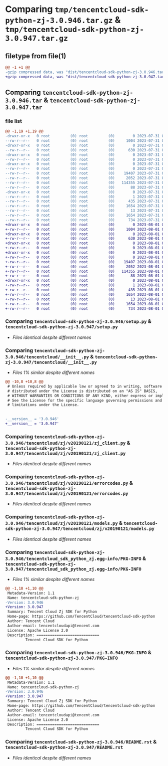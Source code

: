 # Comparing `tmp/tencentcloud-sdk-python-zj-3.0.946.tar.gz` & `tmp/tencentcloud-sdk-python-zj-3.0.947.tar.gz`

## filetype from file(1)

```diff
@@ -1 +1 @@
-gzip compressed data, was "dist/tencentcloud-sdk-python-zj-3.0.946.tar", last modified: Mon Jul 31 00:40:42 2023, max compression
+gzip compressed data, was "dist/tencentcloud-sdk-python-zj-3.0.947.tar", last modified: Tue Aug  1 01:12:05 2023, max compression
```

## Comparing `tencentcloud-sdk-python-zj-3.0.946.tar` & `tencentcloud-sdk-python-zj-3.0.947.tar`

### file list

```diff
@@ -1,19 +1,19 @@
-drwxr-xr-x   0 root         (0) root         (0)        0 2023-07-31 00:40:42.000000 tencentcloud-sdk-python-zj-3.0.946/
--rw-r--r--   0 root         (0) root         (0)     1004 2023-07-31 00:40:41.000000 tencentcloud-sdk-python-zj-3.0.946/setup.py
-drwxr-xr-x   0 root         (0) root         (0)        0 2023-07-31 00:40:42.000000 tencentcloud-sdk-python-zj-3.0.946/tencentcloud/
--rw-r--r--   0 root         (0) root         (0)      630 2023-07-31 00:40:41.000000 tencentcloud-sdk-python-zj-3.0.946/tencentcloud/__init__.py
-drwxr-xr-x   0 root         (0) root         (0)        0 2023-07-31 00:40:42.000000 tencentcloud-sdk-python-zj-3.0.946/tencentcloud/zj/
--rw-r--r--   0 root         (0) root         (0)        0 2023-07-31 00:40:41.000000 tencentcloud-sdk-python-zj-3.0.946/tencentcloud/zj/__init__.py
-drwxr-xr-x   0 root         (0) root         (0)        0 2023-07-31 00:40:42.000000 tencentcloud-sdk-python-zj-3.0.946/tencentcloud/zj/v20190121/
--rw-r--r--   0 root         (0) root         (0)        0 2023-07-31 00:40:41.000000 tencentcloud-sdk-python-zj-3.0.946/tencentcloud/zj/v20190121/__init__.py
--rw-r--r--   0 root         (0) root         (0)    19407 2023-07-31 00:40:41.000000 tencentcloud-sdk-python-zj-3.0.946/tencentcloud/zj/v20190121/zj_client.py
--rw-r--r--   0 root         (0) root         (0)     2052 2023-07-31 00:40:41.000000 tencentcloud-sdk-python-zj-3.0.946/tencentcloud/zj/v20190121/errorcodes.py
--rw-r--r--   0 root         (0) root         (0)   114355 2023-07-31 00:40:41.000000 tencentcloud-sdk-python-zj-3.0.946/tencentcloud/zj/v20190121/models.py
--rw-r--r--   0 root         (0) root         (0)       88 2023-07-31 00:40:42.000000 tencentcloud-sdk-python-zj-3.0.946/setup.cfg
-drwxr-xr-x   0 root         (0) root         (0)        0 2023-07-31 00:40:42.000000 tencentcloud-sdk-python-zj-3.0.946/tencentcloud_sdk_python_zj.egg-info/
--rw-r--r--   0 root         (0) root         (0)        1 2023-07-31 00:40:42.000000 tencentcloud-sdk-python-zj-3.0.946/tencentcloud_sdk_python_zj.egg-info/dependency_links.txt
--rw-r--r--   0 root         (0) root         (0)      435 2023-07-31 00:40:42.000000 tencentcloud-sdk-python-zj-3.0.946/tencentcloud_sdk_python_zj.egg-info/SOURCES.txt
--rw-r--r--   0 root         (0) root         (0)     1654 2023-07-31 00:40:42.000000 tencentcloud-sdk-python-zj-3.0.946/tencentcloud_sdk_python_zj.egg-info/PKG-INFO
--rw-r--r--   0 root         (0) root         (0)       13 2023-07-31 00:40:42.000000 tencentcloud-sdk-python-zj-3.0.946/tencentcloud_sdk_python_zj.egg-info/top_level.txt
--rw-r--r--   0 root         (0) root         (0)     1654 2023-07-31 00:40:42.000000 tencentcloud-sdk-python-zj-3.0.946/PKG-INFO
--rw-r--r--   0 root         (0) root         (0)      734 2023-07-31 00:40:41.000000 tencentcloud-sdk-python-zj-3.0.946/README.rst
+drwxr-xr-x   0 root         (0) root         (0)        0 2023-08-01 01:12:04.000000 tencentcloud-sdk-python-zj-3.0.947/
+-rw-r--r--   0 root         (0) root         (0)     1004 2023-08-01 01:12:04.000000 tencentcloud-sdk-python-zj-3.0.947/setup.py
+drwxr-xr-x   0 root         (0) root         (0)        0 2023-08-01 01:12:04.000000 tencentcloud-sdk-python-zj-3.0.947/tencentcloud/
+-rw-r--r--   0 root         (0) root         (0)      630 2023-08-01 01:12:04.000000 tencentcloud-sdk-python-zj-3.0.947/tencentcloud/__init__.py
+drwxr-xr-x   0 root         (0) root         (0)        0 2023-08-01 01:12:04.000000 tencentcloud-sdk-python-zj-3.0.947/tencentcloud/zj/
+-rw-r--r--   0 root         (0) root         (0)        0 2023-08-01 01:12:04.000000 tencentcloud-sdk-python-zj-3.0.947/tencentcloud/zj/__init__.py
+drwxr-xr-x   0 root         (0) root         (0)        0 2023-08-01 01:12:04.000000 tencentcloud-sdk-python-zj-3.0.947/tencentcloud/zj/v20190121/
+-rw-r--r--   0 root         (0) root         (0)        0 2023-08-01 01:12:04.000000 tencentcloud-sdk-python-zj-3.0.947/tencentcloud/zj/v20190121/__init__.py
+-rw-r--r--   0 root         (0) root         (0)    19407 2023-08-01 01:12:04.000000 tencentcloud-sdk-python-zj-3.0.947/tencentcloud/zj/v20190121/zj_client.py
+-rw-r--r--   0 root         (0) root         (0)     2052 2023-08-01 01:12:04.000000 tencentcloud-sdk-python-zj-3.0.947/tencentcloud/zj/v20190121/errorcodes.py
+-rw-r--r--   0 root         (0) root         (0)   114355 2023-08-01 01:12:04.000000 tencentcloud-sdk-python-zj-3.0.947/tencentcloud/zj/v20190121/models.py
+-rw-r--r--   0 root         (0) root         (0)       88 2023-08-01 01:12:04.000000 tencentcloud-sdk-python-zj-3.0.947/setup.cfg
+drwxr-xr-x   0 root         (0) root         (0)        0 2023-08-01 01:12:04.000000 tencentcloud-sdk-python-zj-3.0.947/tencentcloud_sdk_python_zj.egg-info/
+-rw-r--r--   0 root         (0) root         (0)        1 2023-08-01 01:12:04.000000 tencentcloud-sdk-python-zj-3.0.947/tencentcloud_sdk_python_zj.egg-info/dependency_links.txt
+-rw-r--r--   0 root         (0) root         (0)      435 2023-08-01 01:12:04.000000 tencentcloud-sdk-python-zj-3.0.947/tencentcloud_sdk_python_zj.egg-info/SOURCES.txt
+-rw-r--r--   0 root         (0) root         (0)     1654 2023-08-01 01:12:04.000000 tencentcloud-sdk-python-zj-3.0.947/tencentcloud_sdk_python_zj.egg-info/PKG-INFO
+-rw-r--r--   0 root         (0) root         (0)       13 2023-08-01 01:12:04.000000 tencentcloud-sdk-python-zj-3.0.947/tencentcloud_sdk_python_zj.egg-info/top_level.txt
+-rw-r--r--   0 root         (0) root         (0)     1654 2023-08-01 01:12:04.000000 tencentcloud-sdk-python-zj-3.0.947/PKG-INFO
+-rw-r--r--   0 root         (0) root         (0)      734 2023-08-01 01:12:04.000000 tencentcloud-sdk-python-zj-3.0.947/README.rst
```

### Comparing `tencentcloud-sdk-python-zj-3.0.946/setup.py` & `tencentcloud-sdk-python-zj-3.0.947/setup.py`

 * *Files identical despite different names*

### Comparing `tencentcloud-sdk-python-zj-3.0.946/tencentcloud/__init__.py` & `tencentcloud-sdk-python-zj-3.0.947/tencentcloud/__init__.py`

 * *Files 1% similar despite different names*

```diff
@@ -10,8 +10,8 @@
 # Unless required by applicable law or agreed to in writing, software
 # distributed under the License is distributed on an "AS IS" BASIS,
 # WITHOUT WARRANTIES OR CONDITIONS OF ANY KIND, either express or implied.
 # See the License for the specific language governing permissions and
 # limitations under the License.
 
 
-__version__ = '3.0.946'
+__version__ = '3.0.947'
```

### Comparing `tencentcloud-sdk-python-zj-3.0.946/tencentcloud/zj/v20190121/zj_client.py` & `tencentcloud-sdk-python-zj-3.0.947/tencentcloud/zj/v20190121/zj_client.py`

 * *Files identical despite different names*

### Comparing `tencentcloud-sdk-python-zj-3.0.946/tencentcloud/zj/v20190121/errorcodes.py` & `tencentcloud-sdk-python-zj-3.0.947/tencentcloud/zj/v20190121/errorcodes.py`

 * *Files identical despite different names*

### Comparing `tencentcloud-sdk-python-zj-3.0.946/tencentcloud/zj/v20190121/models.py` & `tencentcloud-sdk-python-zj-3.0.947/tencentcloud/zj/v20190121/models.py`

 * *Files identical despite different names*

### Comparing `tencentcloud-sdk-python-zj-3.0.946/tencentcloud_sdk_python_zj.egg-info/PKG-INFO` & `tencentcloud-sdk-python-zj-3.0.947/tencentcloud_sdk_python_zj.egg-info/PKG-INFO`

 * *Files 1% similar despite different names*

```diff
@@ -1,10 +1,10 @@
 Metadata-Version: 1.1
 Name: tencentcloud-sdk-python-zj
-Version: 3.0.946
+Version: 3.0.947
 Summary: Tencent Cloud Zj SDK for Python
 Home-page: https://github.com/TencentCloud/tencentcloud-sdk-python
 Author: Tencent Cloud
 Author-email: tencentcloudapi@tencent.com
 License: Apache License 2.0
 Description: ============================
         Tencent Cloud SDK for Python
```

### Comparing `tencentcloud-sdk-python-zj-3.0.946/PKG-INFO` & `tencentcloud-sdk-python-zj-3.0.947/PKG-INFO`

 * *Files 1% similar despite different names*

```diff
@@ -1,10 +1,10 @@
 Metadata-Version: 1.1
 Name: tencentcloud-sdk-python-zj
-Version: 3.0.946
+Version: 3.0.947
 Summary: Tencent Cloud Zj SDK for Python
 Home-page: https://github.com/TencentCloud/tencentcloud-sdk-python
 Author: Tencent Cloud
 Author-email: tencentcloudapi@tencent.com
 License: Apache License 2.0
 Description: ============================
         Tencent Cloud SDK for Python
```

### Comparing `tencentcloud-sdk-python-zj-3.0.946/README.rst` & `tencentcloud-sdk-python-zj-3.0.947/README.rst`

 * *Files identical despite different names*


